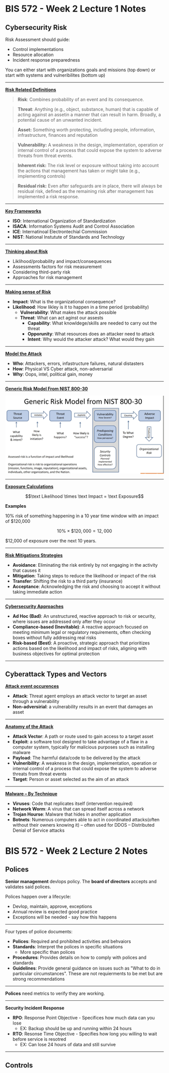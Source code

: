 # BIS 572 - Week 2 Lecture 1 Notes


## Cybersecurity Risk

Risk Assessment should guide:
- Control implementations
- Resource allocation
- Incident response preparedness

You can either start with organizations goals and missions (top down) or start with systems and vulneribilites (bottom up)

---

<u>**Risk Related Definitions**</u>

>**Risk**: Combines probability of an event and its consequence.

>**Threat**: Anything (e.g., object, substance, human) that is capable of acting against an assetin a manner that can result in harm. Broadly, a potential cause of an unwanted incident.

>**Asset:** Something worth protecting, including people, information, infrastructure, finances and reputation

>**Vulnerability:** A weakness in the design, implementation, operation or internal control of a process that could expose the system to adverse threats from threat events.

>**Inherent risk:** The risk level or exposure without taking into account the actions that management has taken or might take (e.g., implementing controls)

>**Residual risk:** Even after safeguards are in place, there will always be residual risk, defined as the remaining risk after management has implemented a risk response.

---

<u>**Key Frameworks**</u>

- **ISO**: International Organization of Standardization
- **ISACA**: Information Systems Audit and Control Association
- **ICE**: Internatinoal Electrontechial Commission
- **NIST**: National Instutute of Standards and Technology

---

<u>**Thinking about Risk**</u>
- Liklihood/probability and impact/consequences
- Assessments factors for risk measurement
- Considering third-party risk
- Approaches for risk management

---

<u>**Making sense of Risk**</u>

- **Impact**: What is the organizational consequence?
- **Likelihood**: How likley is it to happen in a time period (probability)
    - **Vulnerability**: What makes the attack possible
    - **Threat**: What can act aginst our assests
        - **Capability**: What knowldege/skills are needed to carry out the threat
        - **Opporunity**: What resources does an attacker need to attack
        - **Intent**: Why would the attacker attack? What would they gain

---

<u>**Model the Attack**</u>

- **Who**: Attackers, errors, infastructure failures, natural distasters
- **How**: Physical VS Cyber attack, non-adversarial
- **Why**: Oops, intel, political gain, money

---

<u>**Generic Risk Model From NIST 800-30**</u>

![alt text](images/image1.JPG)

---

<u>**Exposure Calculations**</u>

$$\text Likelihood \times \text Impact = \text Exposure$$

**Examples**

10% risk of something happening in a 10 year time window with an impact of $120,000

$$10\% \times \$120,000 = 12,000$$

$12,000 of exposure over the next 10 years.

---

<u>**Risk Mitigations Strategies**</u>

- **Avoidance**: Eliminating the risk entirely by not engaging in the activity that causes it
- **Mitigation**: Taking steps to reduce the likelihood or impact of the risk
- **Transfer**: Shifting the risk to a third party (insurance)
- **Acceptance**: Acknowledging the risk and choosing to accept it without taking immediate action

--- 

<u>**Cybersecurity Approaches**</u>

- **Ad Hoc (Bad)**: An unstructured, reactive approach to risk or security, where issues are addressed only after they occur  
- **Compliance-based (Inevitable)**: A reactive approach focused on meeting minimum legal or regulatory requirements, often checking boxes without fully addressing real risks
- **Risk-based (Best)**: A proactive, strategic approach that prioritizes actions based on the likelihood and impact of risks, aligning with business objectives for optimal protection

--- 

## Cyberattack Types and Vectors

<u>**Attack event occurences** </u>
- **Attack**: Threat agent employs an attack vector to target an asset through a vulnerability
- **Non-adversirial**: a vulnerability results in an event that
damages an asset

--- 

<u>**Anatomy of the Attack**</u>

- **Attack Vector**: A path or route used to gain access to a target asset
- **Exploit**: a software tool designed to take advantage of a flaw in a computer
system, typically for malicious purposes such as installing malware
- **Payload**: The harmful data/code to be delivered by the attack
- **Vulneribility**: A weakness in the design, implementation, operation or internal control
of a process that could expose the system to adverse threats from threat
events
- **Target**: Person or asset selected as the aim of an attack

---
<u>**Malware – By Technique**</u>

- **Viruses**: Code that replicates itself (intervention required)
- **Network Worm**: A virus that can spread itself across a network
- **Trojan Hourse**: Malware that hides in another application
- **Botnets**: Numerous computers able to act in coordinated attacks(often without their owners knowing it) – often used for
DDOS – Distributed Denial of Service attacks


# BIS 572 - Week 2 Lecture 2 Notes

## Polices

**Senior management** devlops policy. The **board of directors** accepts and validates said polices. 

Polices happen over a lifecycle:
- Devlop, maintain, approve, exceptions
- Annual review is expected good practice
- Exceptions will be needed - say how this happens

---

Four types of police documents:
- **Polices**: Required and prohibited activities and behvaiors
- **Standards**: Interpret the polices in specific situations
    - More specific than polices
- **Procedures**: Provides details on how to comply with polices and standards
- **Guidelines**: Provide general guidance on issues such as "What to do in particular circumstances". These are not requierments to be met but are strong recommendations

---

**Polices** need metrics to verify they are working.

---

**Security Incident Response**
- **RPO**: Response Point Objective - Specifices how much data can you lose
    - EX: Backup should be up and running within 24 hours
- **RTO**: Resonse Time Objective - Specifies how long you willing to wait before service is resotred
    - EX: Can lose 24 hours of data and still survive

---

## Controls









